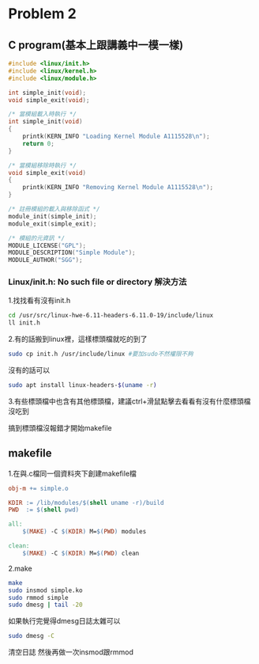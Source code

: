 # Problem 2

## C program(基本上跟講義中一模一樣)
```C
#include <linux/init.h>
#include <linux/kernel.h>
#include <linux/module.h>

int simple_init(void);
void simple_exit(void);

/* 當模組載入時執行 */
int simple_init(void)
{
    printk(KERN_INFO "Loading Kernel Module A1115528\n");
    return 0;
}

/* 當模組移除時執行 */
void simple_exit(void)
{
    printk(KERN_INFO "Removing Kernel Module A1115528\n");
}

/* 註冊模組的載入與移除函式 */
module_init(simple_init);
module_exit(simple_exit);

/* 模組的元資訊 */
MODULE_LICENSE("GPL");
MODULE_DESCRIPTION("Simple Module");
MODULE_AUTHOR("SGG");

```
### Linux/init.h: No such file or directory 解決方法

1.找找看有沒有init.h
```bash
cd /usr/src/linux-hwe-6.11-headers-6.11.0-19/include/linux
ll init.h
```

2.有的話搬到linux裡，這樣標頭檔就吃的到了
```bash
sudo cp init.h /usr/include/linux #要加sudo不然權限不夠
```
沒有的話可以
```bash
sudo apt install linux-headers-$(uname -r)
```

3.有些標頭檔中也含有其他標頭檔，建議ctrl+滑鼠點擊去看看有沒有什麼標頭檔沒吃到

搞到標頭檔沒報錯才開始makefile

## makefile
1.在與.c檔同一個資料夾下創建makefile檔
```makefile
obj-m += simple.o

KDIR := /lib/modules/$(shell uname -r)/build
PWD  := $(shell pwd)

all:
	$(MAKE) -C $(KDIR) M=$(PWD) modules

clean:
	$(MAKE) -C $(KDIR) M=$(PWD) clean
```

2.make
```bash
make
sudo insmod simple.ko
sudo rmmod simple
sudo dmesg | tail -20
```

如果執行完覺得dmesg日誌太雜可以
```bash
sudo dmesg -C
```
清空日誌
然後再做一次insmod跟rmmod
